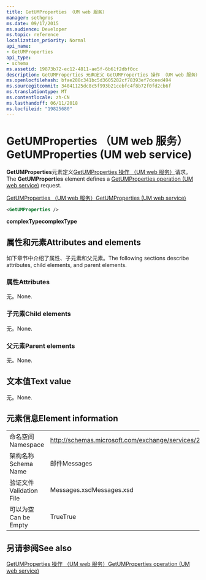 ```yaml
---
title: GetUMProperties （UM web 服务）
manager: sethgros
ms.date: 09/17/2015
ms.audience: Developer
ms.topic: reference
localization_priority: Normal
api_name:
- GetUMProperties
api_type:
- schema
ms.assetid: 19873b72-ec12-4811-ae5f-6b61f2dbf0cc
description: GetUMProperties 元素定义 GetUMProperties 操作 （UM web 服务） 请求。
ms.openlocfilehash: bfae288c341bc5d3605282cf78393ef7dceed494
ms.sourcegitcommit: 34041125dc8c5f993b21cebfc4f8b72f0fd2cb6f
ms.translationtype: MT
ms.contentlocale: zh-CN
ms.lasthandoff: 06/11/2018
ms.locfileid: "19825680"
---
```

# <a name="getumproperties-um-web-service"></a><span data-ttu-id="17ce0-103">GetUMProperties （UM web 服务）</span><span class="sxs-lookup"><span data-stu-id="17ce0-103">GetUMProperties (UM web service)</span></span>

<span data-ttu-id="17ce0-104">**GetUMProperties**元素定义[GetUMProperties 操作 （UM web 服务）](getumproperties-operation-um-web-service.md)请求。</span><span class="sxs-lookup"><span data-stu-id="17ce0-104">The **GetUMProperties** element defines a [GetUMProperties operation (UM web service)](getumproperties-operation-um-web-service.md) request.</span></span> 
  
[<span data-ttu-id="17ce0-105">GetUMProperties （UM web 服务）</span><span class="sxs-lookup"><span data-stu-id="17ce0-105">GetUMProperties (UM web service)</span></span>](getumproperties-um-web-service.md)
  
```xml
<GetUMProperties />
```

 <span data-ttu-id="17ce0-106">**complexType**</span><span class="sxs-lookup"><span data-stu-id="17ce0-106">**complexType**</span></span>
## <a name="attributes-and-elements"></a><span data-ttu-id="17ce0-107">属性和元素</span><span class="sxs-lookup"><span data-stu-id="17ce0-107">Attributes and elements</span></span>

<span data-ttu-id="17ce0-108">如下章节中介绍了属性、子元素和父元素。</span><span class="sxs-lookup"><span data-stu-id="17ce0-108">The following sections describe attributes, child elements, and parent elements.</span></span>
  
### <a name="attributes"></a><span data-ttu-id="17ce0-109">属性</span><span class="sxs-lookup"><span data-stu-id="17ce0-109">Attributes</span></span>

<span data-ttu-id="17ce0-110">无。</span><span class="sxs-lookup"><span data-stu-id="17ce0-110">None.</span></span>
  
### <a name="child-elements"></a><span data-ttu-id="17ce0-111">子元素</span><span class="sxs-lookup"><span data-stu-id="17ce0-111">Child elements</span></span>

<span data-ttu-id="17ce0-112">无。</span><span class="sxs-lookup"><span data-stu-id="17ce0-112">None.</span></span>
  
### <a name="parent-elements"></a><span data-ttu-id="17ce0-113">父元素</span><span class="sxs-lookup"><span data-stu-id="17ce0-113">Parent elements</span></span>

<span data-ttu-id="17ce0-114">无。</span><span class="sxs-lookup"><span data-stu-id="17ce0-114">None.</span></span>
  
## <a name="text-value"></a><span data-ttu-id="17ce0-115">文本值</span><span class="sxs-lookup"><span data-stu-id="17ce0-115">Text value</span></span>

<span data-ttu-id="17ce0-116">无。</span><span class="sxs-lookup"><span data-stu-id="17ce0-116">None.</span></span>
  
## <a name="element-information"></a><span data-ttu-id="17ce0-117">元素信息</span><span class="sxs-lookup"><span data-stu-id="17ce0-117">Element information</span></span>

|||
|:-----|:-----|
|<span data-ttu-id="17ce0-118">命名空间</span><span class="sxs-lookup"><span data-stu-id="17ce0-118">Namespace</span></span>  <br/> |http://schemas.microsoft.com/exchange/services/2006/messages  <br/> |
|<span data-ttu-id="17ce0-119">架构名称</span><span class="sxs-lookup"><span data-stu-id="17ce0-119">Schema Name</span></span>  <br/> |<span data-ttu-id="17ce0-120">邮件</span><span class="sxs-lookup"><span data-stu-id="17ce0-120">Messages</span></span>  <br/> |
|<span data-ttu-id="17ce0-121">验证文件</span><span class="sxs-lookup"><span data-stu-id="17ce0-121">Validation File</span></span>  <br/> |<span data-ttu-id="17ce0-122">Messages.xsd</span><span class="sxs-lookup"><span data-stu-id="17ce0-122">Messages.xsd</span></span>  <br/> |
|<span data-ttu-id="17ce0-123">可以为空</span><span class="sxs-lookup"><span data-stu-id="17ce0-123">Can be Empty</span></span>  <br/> |<span data-ttu-id="17ce0-124">True</span><span class="sxs-lookup"><span data-stu-id="17ce0-124">True</span></span>  <br/> |
   
## <a name="see-also"></a><span data-ttu-id="17ce0-125">另请参阅</span><span class="sxs-lookup"><span data-stu-id="17ce0-125">See also</span></span>



[<span data-ttu-id="17ce0-126">GetUMProperties 操作 （UM web 服务）</span><span class="sxs-lookup"><span data-stu-id="17ce0-126">GetUMProperties operation (UM web service)</span></span>](getumproperties-operation-um-web-service.md)

